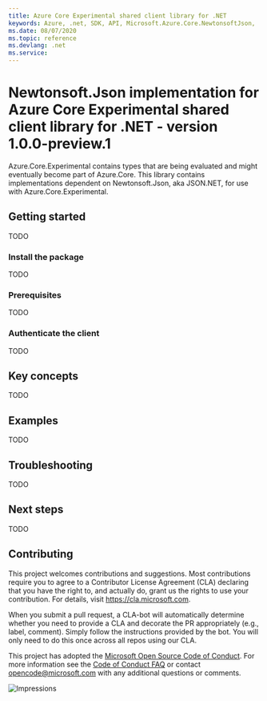 ```yaml
---
title: Azure Core Experimental shared client library for .NET
keywords: Azure, .net, SDK, API, Microsoft.Azure.Core.NewtonsoftJson,
ms.date: 08/07/2020
ms.topic: reference
ms.devlang: .net
ms.service: 
---
```

# Newtonsoft.Json implementation for Azure Core Experimental shared client library for .NET - version 1.0.0-preview.1 


Azure.Core.Experimental contains types that are being evaluated and might eventually become part of Azure.Core.
This library contains implementations dependent on Newtonsoft.Json, aka JSON.NET, for use with Azure.Core.Experimental.

## Getting started

TODO

### Install the package

TODO

### Prerequisites

TODO

### Authenticate the client

TODO

## Key concepts

TODO

## Examples

TODO

## Troubleshooting

TODO

## Next steps

TODO

## Contributing

This project welcomes contributions and suggestions. Most contributions require you to agree to a Contributor License Agreement (CLA) declaring that you have the right to, and actually do, grant us the rights to use your contribution. For details, visit <https://cla.microsoft.com>.

When you submit a pull request, a CLA-bot will automatically determine whether you need to provide a CLA and decorate the PR appropriately (e.g., label, comment). Simply follow the instructions provided by the bot. You will only need to do this once across all repos using our CLA.

This project has adopted the [Microsoft Open Source Code of Conduct][code_of_conduct]. For more information see the [Code of Conduct FAQ][code_of_conduct_faq] or contact opencode@microsoft.com with any additional questions or comments.

![Impressions](https://azure-sdk-impressions.azurewebsites.net/api/impressions/azure-sdk-for-net%2Fsdk%2Fcore%2FMicrosoft.Azure.Core.NewtonsoftJson%2FREADME.png)

[code_of_conduct]: https://opensource.microsoft.com/codeofconduct
[code_of_conduct_faq]: https://opensource.microsoft.com/codeofconduct/faq/

